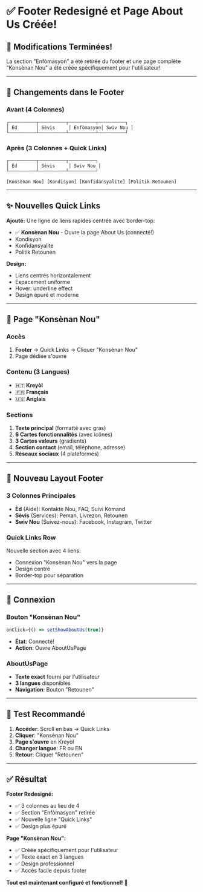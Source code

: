 # ✅ Footer Redesigné et Page About Us Créée!

## 🎉 Modifications Terminées!

La section "Enfòmasyon" a été retirée du footer et une page complète "Konsènan Nou" a été créée spécifiquement pour l'utilisateur!

---

## 📝 Changements dans le Footer

### Avant (4 Colonnes)
```
┌──────────┬──────────┬──────────┬──────────┐
│ Èd       │ Sèvis     │ Enfòmasyon│ Swiv Nou │
└──────────┴──────────┴──────────┴──────────┘
```

### Après (3 Colonnes + Quick Links)
```
┌──────────┬──────────┬──────────┐
│ Èd       │ Sèvis     │ Swiv Nou │
└──────────┴──────────┴──────────┘

[Konsènan Nou] [Kondisyon] [Konfidansyalite] [Politik Retounen]
```

---

## ✨ Nouvelles Quick Links

**Ajouté:** Une ligne de liens rapides centrée avec border-top:
- ✅ **Konsènan Nou** - Ouvre la page About Us (connecté!)
- Kondisyon
- Konfidansyalite  
- Politik Retounen

**Design:**
- Liens centrés horizontalement
- Espacement uniforme
- Hover: underline effect
- Design épuré et moderne

---

## 📄 Page "Konsènan Nou"

### Accès
1. **Footer** → Quick Links → Cliquer "Konsènan Nou"
2. Page dédiée s'ouvre

### Contenu (3 Langues)
- 🇭🇹 **Kreyòl**
- 🇫🇷 **Français**
- 🇺🇸 **Anglais**

### Sections
1. **Texte principal** (formatté avec gras)
2. **6 Cartes fonctionnalités** (avec icônes)
3. **3 Cartes valeurs** (gradients)
4. **Section contact** (email, téléphone, adresse)
5. **Réseaux sociaux** (4 plateformes)

---

## 🎨 Nouveau Layout Footer

### 3 Colonnes Principales
- **Èd** (Aide): Kontakte Nou, FAQ, Suivi Kòmand
- **Sèvis** (Services): Peman, Livrezon, Retounen
- **Swiv Nou** (Suivez-nous): Facebook, Instagram, Twitter

### Quick Links Row
Nouvelle section avec 4 liens:
- Connexion "Konsènan Nou" vers la page
- Design centré
- Border-top pour séparation

---

## 🔗 Connexion

### Bouton "Konsènan Nou"
```javascript
onClick={() => setShowAboutUs(true)}
```
- **État**: Connecté!
- **Action**: Ouvre AboutUsPage

### AboutUsPage
- **Texte exact** fourni par l'utilisateur
- **3 langues** disponibles
- **Navigation**: Bouton "Retounen"

---

## 🎯 Test Recommandé

1. **Accéder**: Scroll en bas → Quick Links
2. **Cliquer**: "Konsènan Nou"
3. **Page s'ouvre** en Kreyòl
4. **Changer langue**: FR ou EN
5. **Retour**: Cliquer "Retounen"

---

## ✅ Résultat

**Footer Redesigné:**
- ✅ 3 colonnes au lieu de 4
- ✅ Section "Enfòmasyon" retirée
- ✅ Nouvelle ligne "Quick Links"
- ✅ Design plus épuré

**Page "Konsènan Nou":**
- ✅ Créée spécifiquement pour l'utilisateur
- ✅ Texte exact en 3 langues
- ✅ Design professionnel
- ✅ Accès facile depuis footer

**Tout est maintenant configuré et fonctionnel!** 🚀

